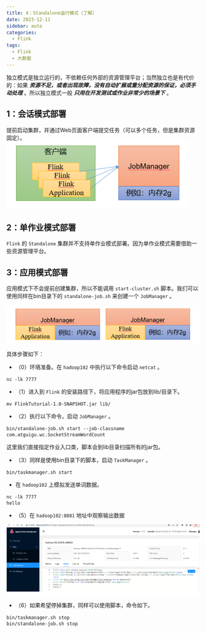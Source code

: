 ```yaml
---
title: 4：Standalone运行模式（了解）
date: 2023-12-11
sidebar: auto
categories:
  - Flink
tags:
  - Flink
  - 大数据
---
```


独立模式是独立运行的，不依赖任何外部的资源管理平台；当然独立也是有代价的：如果 ***资源不足，或者出现故障，没有自动扩展或重分配资源的保证，必须手动处理*** 。所以独立模式一般 ***只用在开发测试或作业非常少的场景下*** 。

## 1：会话模式部署

提前启动集群，并通过Web页面客户端提交任务（可以多个任务，但是集群资源固定）。
![Alt text](./assets/image17.png)

## 2：单作业模式部署

`Flink` 的 `Standalone` 集群并不支持单作业模式部署。因为单作业模式需要借助一些资源管理平台。

## 3：应用模式部署

应用模式下不会提前创建集群，所以不能调用 `start-cluster.sh` 脚本。我们可以使用同样在bin目录下的 `standalone-job.sh` 来创建一个 `JobManager` 。

![Alt text](./assets/image18.png)

具体步骤如下：

- （0）环境准备。在 `hadoop102` 中执行以下命令启动 `netcat` 。

```shell
nc -lk 7777
``` 
- （1）进入到 `Flink` 的安装路径下，将应用程序的jar包放到lib/目录下。

```shell
mv FlinkTutorial-1.0-SNAPSHOT.jar lib/
```

- （2）执行以下命令，启动 `JobManager` 。

```shell
bin/standalone-job.sh start --job-classname com.atguigu.wc.SocketStreamWordCount
```

这里我们直接指定作业入口类，脚本会到lib目录扫描所有的jar包。

- （3）同样是使用bin目录下的脚本，启动 `TaskManager` 。

```shell
bin/taskmanager.sh start
```

- 在 `hadoop102` 上模拟发送单词数据。

```shell
nc -lk 7777  
hello
```

- （5）在 `hadoop102:8081` 地址中观察输出数据

![Alt text](./assets/image19.png)

- （6）如果希望停掉集群，同样可以使用脚本，命令如下。

```shell
bin/taskmanager.sh stop
bin/standalone-job.sh stop
```